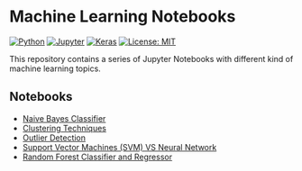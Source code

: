 # Machine Learning Notebooks

[![Python][python_badge]][python_link]
[![Jupyter][jupyter_badge]][jupyter_link]
[![Keras][keras_badge]][keras_link]
[![License: MIT][mit_badge]][mit_license]

This repository contains a series of Jupyter Notebooks with different kind of machine learning topics.

## Notebooks

- [Naive Bayes Classifier](notebooks/naive-bayes-classifier/naive-bayes-classifier.ipynb)
- [Clustering Techniques](notebooks/clustering-techniques/clustering-techniques.ipynb)
- [Outlier Detection](notebooks/outlier-detection/outlier-detection.ipynb)
- [Support Vector Machines (SVM) VS Neural Network](notebooks/support-vector-machine-vs-neural-network/support-vector-machine-vs-nerual-network.ipynb)
- [Random Forest Classifier and Regressor](notebooks/random-forest/random-forest.ipynb)

[python_badge]: https://img.shields.io/badge/Python-3.7-3776AB?style=flat-square&logo=Python
[python_link]: https://docs.python.org/3.7/contents.html "Python 3.7"

[jupyter_badge]: https://img.shields.io/badge/Jupyter-Notebook-F37626?style=flat-square&logo=Jupyter
[jupyter_link]: https://jupyter.org "Jupyter Notebook"

[keras_badge]: https://img.shields.io/badge/Keras-2.2-D00000?style=flat-square&logo=Keras
[keras_link]: https://keras.io/api/ "Keras API"

[mit_badge]: https://img.shields.io/badge/License-MIT-yellow.svg?style=flat-square
[mit_license]: https://opensource.org/licenses/MIT "License: MIT"
